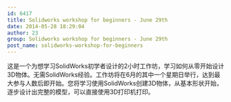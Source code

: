 ```yaml
---
id: 6417
title: Solidworks workshop for beginners - June 29th
date: 2014-05-28 18:29:04
author: 23
group: Solidworks workshop for beginners - June 29th
post_name: solidworks-workshop-for-beginners
---
```


这是一个为想学习SolidWorks初学者设计的2小时工作坊，学习如何从零开始设计3D物体。无需SolidWorks经验。工作坊将在6月的其中一个星期日举行，达到最大参与人数后即开始。您将学习使用SolidWorks创建3D物体，从基本形状开始，逐步设计出完整的模型，可以直接使用3D打印机打印。
